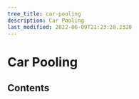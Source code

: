 ```yaml
---
tree_title: car-pooling
description: Car Pooling
last_modified: 2022-06-09T21:23:28.2328
---
```


# Car Pooling

## Contents
